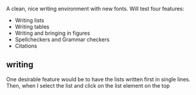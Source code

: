 A clean, nice writing environment with new fonts. Will test four features:

- Writing lists
- Writing tables
- Writing and bringing in figures
- Spellcheckers and Grammar checkers
- Citations

## writing
One desirable feature would be to have the lists written first in single lines. Then, when I select the list and click on the list element on the top

